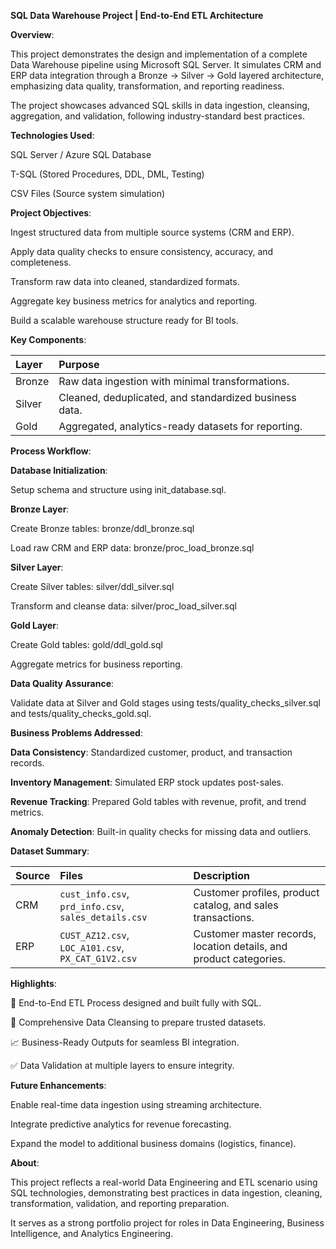 **SQL Data Warehouse Project | End-to-End ETL Architecture**


**Overview**:

This project demonstrates the design and implementation of a complete Data Warehouse pipeline using Microsoft SQL Server.
It simulates CRM and ERP data integration through a Bronze → Silver → Gold layered architecture, emphasizing data quality, transformation, and reporting readiness.

The project showcases advanced SQL skills in data ingestion, cleansing, aggregation, and validation, following industry-standard best practices.



**Technologies Used**:

SQL Server / Azure SQL Database

T-SQL (Stored Procedures, DDL, DML, Testing)

CSV Files (Source system simulation)



**Project Objectives**:

Ingest structured data from multiple source systems (CRM and ERP).

Apply data quality checks to ensure consistency, accuracy, and completeness.

Transform raw data into cleaned, standardized formats.

Aggregate key business metrics for analytics and reporting.

Build a scalable warehouse structure ready for BI tools.



**Key Components**:

| Layer  | Purpose                                                |
| :----- | :----------------------------------------------------- |
| Bronze | Raw data ingestion with minimal transformations.       |
| Silver | Cleaned, deduplicated, and standardized business data. |
| Gold   | Aggregated, analytics-ready datasets for reporting.    |



**Process Workflow**:

**Database Initialization**:

Setup schema and structure using init_database.sql.

**Bronze Layer**:

Create Bronze tables: bronze/ddl_bronze.sql

Load raw CRM and ERP data: bronze/proc_load_bronze.sql

**Silver Layer**:

Create Silver tables: silver/ddl_silver.sql

Transform and cleanse data: silver/proc_load_silver.sql

**Gold Layer**:

Create Gold tables: gold/ddl_gold.sql

Aggregate metrics for business reporting.

**Data Quality Assurance**:

Validate data at Silver and Gold stages using tests/quality_checks_silver.sql and tests/quality_checks_gold.sql.



**Business Problems Addressed**:

**Data Consistency**: Standardized customer, product, and transaction records.

**Inventory Management**: Simulated ERP stock updates post-sales.

**Revenue Tracking**: Prepared Gold tables with revenue, profit, and trend metrics.

**Anomaly Detection**: Built-in quality checks for missing data and outliers.



**Dataset Summary**:

| Source | Files                                                | Description                                                        |
| :----- | :--------------------------------------------------- | :----------------------------------------------------------------- |
| CRM    | `cust_info.csv`, `prd_info.csv`, `sales_details.csv` | Customer profiles, product catalog, and sales transactions.        |
| ERP    | `CUST_AZ12.csv`, `LOC_A101.csv`, `PX_CAT_G1V2.csv`   | Customer master records, location details, and product categories. |




**Highlights**:

📂 End-to-End ETL Process designed and built fully with SQL.

🧹 Comprehensive Data Cleansing to prepare trusted datasets.

📈 Business-Ready Outputs for seamless BI integration.

✅ Data Validation at multiple layers to ensure integrity.



**Future Enhancements**:

Enable real-time data ingestion using streaming architecture.

Integrate predictive analytics for revenue forecasting.

Expand the model to additional business domains (logistics, finance).



**About**:

This project reflects a real-world Data Engineering and ETL scenario using SQL technologies, demonstrating best practices in data ingestion, cleaning, transformation, validation, and reporting preparation.

It serves as a strong portfolio project for roles in Data Engineering, Business Intelligence, and Analytics Engineering.
